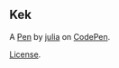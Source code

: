 Kek
---


A [Pen](https://codepen.io/sjulius/pen/abYGQPQ) by [julia](https://codepen.io/sjulius) on [CodePen](https://codepen.io).

[License](https://codepen.io/license/pen/abYGQPQ).